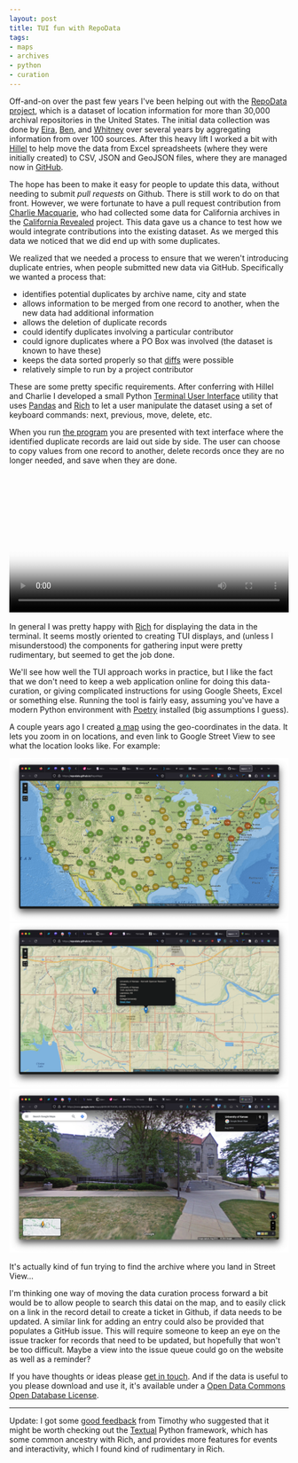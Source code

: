 ```yaml
---
layout: post
title: TUI fun with RepoData
tags:
- maps
- archives
- python
- curation
---
```


Off-and-on over the past few years I've been helping out with the [RepoData project], which is a dataset of location information for more than 30,000 archival repositories in the United States. The initial data collection was done by [Eira], [Ben], and [Whitney] over several years by aggregating information from over 100 sources. After this heavy lift I worked a bit with [Hillel] to help move the data from Excel spreadsheets (where they were initially created) to CSV, JSON and GeoJSON files, where they are managed now in [GitHub].

The hope has been to make it easy for people to update this data, without needing to submit *pull requests* on Github. There is still work to do on that front. However, we were fortunate to have a pull request contribution from [Charlie Macquarie], who had collected some data for California archives in the [California Revealed] project. This data gave us a chance to test how we would integrate contributions into the existing dataset. As we merged this data we noticed that we did end up with some duplicates.

We realized that we needed a process to ensure that we weren't introducing duplicate entries, when people submitted new data via GitHub. Specifically we wanted a process that:

- identifies potential duplicates by archive name, city and state
- allows information to be merged from one record to another, when the new data had additional information
- allows the deletion of duplicate records
- could identify duplicates involving a particular contributor
- could ignore duplicates where a PO Box was involved (the dataset is known to have these)
- keeps the data sorted properly so that [diffs](https://docs.github.com/en/pull-requests/committing-changes-to-your-project/viewing-and-comparing-commits/comparing-commits) were possible
- relatively simple to run by a project contributor

These are some pretty specific requirements. After conferring with Hillel and Charlie I developed a small Python [Terminal User Interface] utility that uses [Pandas] and [Rich] to let a user manipulate the dataset using a set of keyboard commands: next, previous, move, delete, etc.

When you run [the program] you are presented with text interface where the identified duplicate records are laid out side by side. The user can choose to copy values from one record to another, delete records once they are no longer needed, and save when they are done.

<div class="embed-resonsive">
<video controls width="100%" poster="/images/dedupe.png">
<source src="/videos/dedupe.mp4" type="video/mp4">
</video>
</div>

In general I was pretty happy with [Rich] for displaying the data in the terminal. It seems mostly oriented to creating TUI displays, and (unless I misunderstood) the components for gathering input were pretty rudimentary, but seemed to get the job done.

We'll see how well the TUI approach works in practice, but I like the fact that we don't need to keep a web application online for doing this data-curation, or giving complicated instructions for using Google Sheets, Excel or something else. Running the tool is fairly easy, assuming you've have a modern Python environment with [Poetry] installed (big assumptions I guess).

A couple years ago I created [a map] using the geo-coordinates in the data. It lets you zoom in on locations, and even link to Google Street View to see what the location looks like. For example:

<a href="https://repodata.github.io/RepoMap/"><img class="img-fluid" src="/images/repodata-map.png"></a>
<a href="/images/repodata-lawrence.png"><img class="img-fluid" src="/images/repodata-lawrence.png"></a>
<a href="https://www.google.com/maps/@38.9570436,-95.2447053,3a,75y,193.24h,92.52t/data=!3m6!1e1!3m4!1sIpSBrjycBtRZopm0w5Lcjg!2e0!7i13312!8i6656?entry=ttu"><img class="img-fluid" src="/images/repodata-streetview.png"></a>

It's actually kind of fun trying to find the archive where you land in Street View...

I'm thinking one way of moving the data curation process forward a bit would be to allow people to search this datai on the map, and to easily click on a link in the record detail to create a ticket in Github, if data needs to be updated. A similar link for adding an entry could also be provided that populates a GitHub issue. This will require someone to keep an eye on the issue tracker for records that need to be updated, but hopefully that won't be too difficult. Maybe a view into the issue queue could go on the website as well as a reminder?

If you have thoughts or ideas please [get in touch]. And if the data is useful to you please download and use it, it's available under a [Open Data Commons Open Database License].

---

Update: I got some [good feedback] from Timothy who suggested that it might be worth checking out the [Textual] Python framework, which has some common ancestry with Rich, and provides more features for events and interactivity, which I found kind of rudimentary in Rich.

[Eira]: https://eiratansey.com/about/
[Ben]: https://www2.archivists.org/prof-education/faculty/ben-goldman
[Whitney]: https://repositorydata.wordpress.com/author/kwhitneyray/
[Hillel]: https://hillelarnold.com/
[GitHub]: https://github.com/RepoData/RepoData
[Charlie Macquarie]: https://charliemacquarie.com/
[California Revealed]: https://californiarevealed.org/collections/list/institution
[Terminal User Interface]: https://en.wikipedia.org/wiki/Text-based_user_interface
[Pandas]: https://pandas.pydata.org/
[Rich]: https://rich.readthedocs.io/en/stable/
[get in touch]: https://inkdroid.org/about/
[Open Data Commons Open Database License]: https://opendatacommons.org/licenses/odbl/summary/
[Poetry]: https://python-poetry.org/
[a map]: https://repodata.github.io/RepoMap/
[RepoData project]: https://repositorydata.wordpress.com/about/
[the program]: https://github.com/RepoData/RepoData/blob/main/bin/dedupe.py
[good feedback]: https://mastodon.roundpond.net/@arthegall/110967968636731870
[Textual]: https://textual.textualize.io
